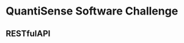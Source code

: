 QuantiSense Software Challenge
==============================

RESTfulAPI
------------------------------
